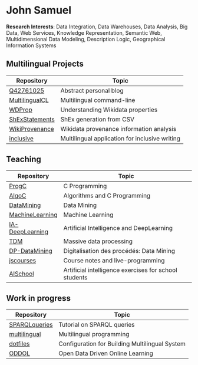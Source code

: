 # John Samuel


**Research Interests**: Data Integration, Data Warehouses, Data Analysis, Big Data, Web Services, Knowledge Representation, 
Semantic Web, Multidimensional Data Modeling, Description Logic, Geographical Information Systems

## Multilingual Projects 
Repository | Topic
-|-
[Q42761025](https://github.com/johnsamuelwrites/Q42761025) | Abstract personal blog
[MultilingualCL](https://github.com/johnsamuelwrites/MultilingualCL) | Multilingual command-line
[WDProp](https://github.com/johnsamuelwrites/wdprop) | Understanding Wikidata properties
[ShExStatements](https://github.com/johnsamuelwrites/ShExStatements) | ShEx generation from CSV
[WikiProvenance](https://github.com/johnsamuelwrites/WikiProvenance) | Wikidata provenance information analysis
[inclusive](https://github.com/johnsamuelwrites/inclusive) | Multilingual application for inclusive writing 

## Teaching
Repository | Topic
-|-
[ProgC](https://github.com/johnsamuelwrites/ProgC) | C Programming
[AlgoC](https://github.com/johnsamuelwrites/AlgoC) | Algorithms and C Programming
[DataMining](https://github.com/johnsamuelwrites/DataMining) | Data Mining
[MachineLearning](https://github.com/johnsamuelwrites/MachineLearning) | Machine Learning
[IA-DeepLearning](https://github.com/johnsamuelwrites/IA-DeepLearning) | Artificial Intelligence and DeepLearning
[TDM](https://github.com/johnsamuelwrites/TDM) | Massive data processing 
[DP-DataMining](https://github.com/johnsamuelwrites/DP-DataMining) | Digitalisation des procédés: Data Mining
[jscourses](https://github.com/johnsamuelwrites/jscourses) | Course notes and live-programming
[AISchool](https://github.com/johnsamuelwrites/AISchool) | Artificial intelligence exercises for school students

## Work in progress
Repository | Topic
-|-
[SPARQLqueries](https://github.com/johnsamuelwrites/SPARQLqueries) | Tutorial on SPARQL queries
[multilingual](https://github.com/johnsamuelwrites/multilingual) | Multilingual programming
[dotfiles](https://github.com/johnsamuelwrites/dotfiles) | Configuration for Building Multilingual System 
[ODDOL](https://github.com/johnsamuelwrites/ODDOL) | Open Data Driven Online Learning

